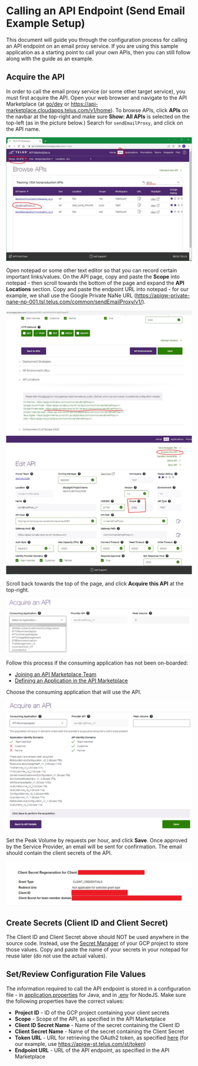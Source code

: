 # Calling an API Endpoint (Send Email Example Setup)

This document will guide you through the configuration process for calling an API endpoint on an email proxy service. If you are using this sample application as a
starting point to call your own APIs, then you can still follow along with the guide as an example.

## Acquire the API

In order to call the email proxy service (or some other target service), you must first acquire the API. Open your web browser and navigate to the API Marketplace
(at [go/dev](https://go/dev) or https://api-marketplace.cloudapps.telus.com/v1/home). To browse APIs, click **APIs** on the navbar at the top-right and make sure
**Show: All APIs** is selected on the top-left (as in the picture below.) Search for `sendEmailProxy`, and click on the API name.

![alt text](apiNav.jpg)

Open notepad or some other text editor so that you can record certain important links/values. On the API page, copy and paste the **Scope** into notepad - then
scroll towards the bottom of the page and expand the **API Locations** section. Copy and paste the endpoint URL into notepad - for our example, we shall use the
Google Private NaNe URL (https://apigw-private-nane-np-001.tsl.telus.com/common/sendEmailProxy/v1/).

![alt text](apiLink.jpg)
![alt text](apiScope.jpg)

Scroll back towards the top of the page, and click **Acquire this API** at the top-right.

![alt text](apiAcquire.png)

Follow this process if the consuming application has not been on-boarded:
- [Joining an API Marketplace Team](https://developers.telus.com/guides/discovering-and-acquiring-api-in-the-api-marketplace/joining-an-api-marketplace-team)
- [Defining an Application in the API Marketplace](https://developers.telus.com/guides/discovering-and-acquiring-api-in-the-api-marketplace/defining-an-application-in-the-api-marketplace)

Choose the consuming application that will use the API.

![alt text](apiAcquire2.png)

Set the Peak Volume by requests per hour, and click **Save**. Once approved by the Service Provider, an email will be sent for confirmation. The email should contain the
client secrets of the API.

![alt text](apiSecrets.jpg)

## Create Secrets (Client ID and Client Secret)

The Client ID and Client Secret above should NOT be used anywhere in the source code. Instead, use the [Secret Manager](secret-setup.md#setup-for-send-email-example)
of your GCP project to store those values. Copy and paste the name of your secrets in your notepad for reuse later (do not use the actual values).

## Set/Review Configuration File Values

The information required to call the API endpoint is stored in a configuration file - in [application.properties](../src/main/resources/application.properties) for Java,
and in [.env](../app/.env) for NodeJS. Make sure the following properties have the correct values:

- **Project ID** - ID of the GCP project containing your client secrets
- **Scope** - Scope of the API, as specified in the API Marketplace
- **Client ID Secret Name** - Name of the secret containing the Client ID
- **Client Secret Name** - Name of the secret containing the Client Secret
- **Token URL** - URL for retrieving the OAuth2 token, as specified [here](https://docs.google.com/document/d/1nm51hwWWhmeZx0dcM1o47Bm4tQ4uymVK5W2zctfhVYg/edit) (for our
example, use https://apigw-st.telus.com/st/token)
- **Endpoint URL** - URL of the API endpoint, as specified in the API Marketplace

